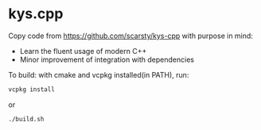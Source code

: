 # kys.cpp

Copy code from https://github.com/scarsty/kys-cpp with purpose in mind:
- Learn the fluent usage of modern C++
- Minor improvement of integration with dependencies

To build: with cmake and vcpkg installed(in PATH), run:
```bash
vcpkg install
```
or
```bash
./build.sh
```